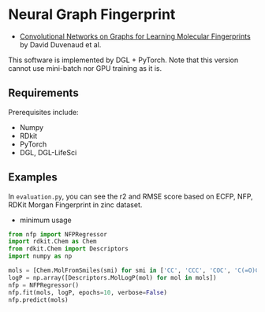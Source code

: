 # Neural Graph Fingerprint
* [Convolutional Networks on Graphs for Learning Molecular Fingerprints](https://arxiv.org/pdf/1509.09292.pdf)
 by David Duvenaud et al.
 
 This software is implemented by DGL + PyTorch. Note that this version cannot use mini-batch nor GPU training as it is.
 
## Requirements
Prerequisites include:

* Numpy
* RDkit
* PyTorch
* DGL, DGL-LifeSci

## Examples
In `evaluation.py`, you can see the r2 and RMSE score based on ECFP, NFP, RDKit Morgan Fingerprint in zinc dataset.

* minimum usage

```python
from nfp import NFPRegressor
import rdkit.Chem as Chem
from rdkit.Chem import Descriptors
import numpy as np

mols = [Chem.MolFromSmiles(smi) for smi in ['CC', 'CCC', 'COC', 'C(=O)CC', 'CNC']]
logP = np.array([Descriptors.MolLogP(mol) for mol in mols])
nfp = NFPRegressor()
nfp.fit(mols, logP, epochs=10, verbose=False)
nfp.predict(mols)
```
